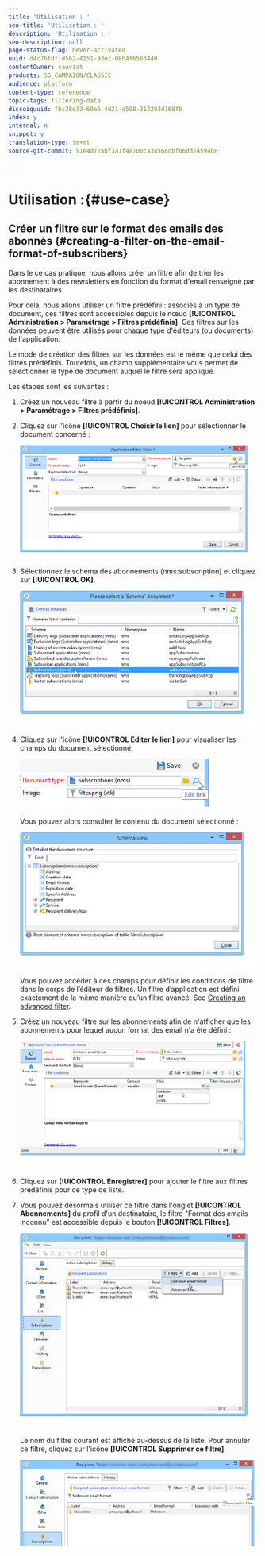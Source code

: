 ```yaml
---
title: 'Utilisation : '
seo-title: 'Utilisation : '
description: 'Utilisation : '
seo-description: null
page-status-flag: never-activated
uuid: d4c76fdf-d562-4151-93ec-08b4f6563440
contentOwner: sauviat
products: SG_CAMPAIGN/CLASSIC
audience: platform
content-type: reference
topic-tags: filtering-data
discoiquuid: fbc38e33-60a6-4d21-a598-312293d168fb
index: y
internal: n
snippet: y
translation-type: tm+mt
source-git-commit: 51e4d72abf3a1f48700ca38566dbf06dd24594b8

---
```



# Utilisation :{#use-case}

## Créer un filtre sur le format des emails des abonnés {#creating-a-filter-on-the-email-format-of-subscribers}

Dans le ce cas pratique, nous allons créer un filtre afin de trier les abonnement à des newsletters en fonction du format d&#39;email renseigné par les destinataires.

Pour cela, nous allons utiliser un filtre prédéfini : associés à un type de document, ces filtres sont accessibles depuis le nœud **[!UICONTROL Administration > Paramétrage > Filtres prédéfinis]**. Ces filtres sur les données peuvent être utilisés pour chaque type d&#39;éditeurs (ou documents) de l&#39;application.

Le mode de création des filtres sur les données est le même que celui des filtres prédéfinis. Toutefois, un champ supplémentaire vous permet de sélectionner le type de document auquel le filtre sera appliqué.

Les étapes sont les suivantes :

1. Créez un nouveau filtre à partir du noeud **[!UICONTROL Administration > Paramétrage > Filtres prédéfinis]**.
1. Cliquez sur l&#39;icône **[!UICONTROL Choisir le lien]** pour sélectionner le document concerné :

   ![](assets/s_ncs_user_filter_choose_schema.png)

1. Sélectionnez le schéma des abonnements (nms:subscription) et cliquez sur **[!UICONTROL OK]**.

   ![](assets/s_ncs_user_filter_select_schema.png)

1. Cliquez sur l&#39;icône **[!UICONTROL Editer le lien]** pour visualiser les champs du document sélectionné.

   ![](assets/s_ncs_user_filter_edit_schema.png)

   Vous pouvez alors consulter le contenu du document sélectionné :

   ![](assets/s_ncs_user_filter_view_schema.png)

   Vous pouvez accéder à ces champs pour définir les conditions de filtre dans le corps de l’éditeur de filtres. Un filtre d’application est défini exactement de la même manière qu’un filtre avancé. See [Creating an advanced filter](../../platform/using/creating-filters.md#creating-an-advanced-filter).

1. Créez un nouveau filtre sur les abonnements afin de n&#39;afficher que les abonnements pour lequel aucun format des email n&#39;a été défini :

   ![](assets/s_ncs_user_filter_parameters.png)

1. Cliquez sur **[!UICONTROL Enregistrer]** pour ajouter le filtre aux filtres prédéfinis pour ce type de liste.
1. Vous pouvez désormais utiliser ce filtre dans l&#39;onglet **[!UICONTROL Abonnements]** du profil d&#39;un destinataire, le filtre &quot;Format des emails inconnu&quot; est accessible depuis le bouton **[!UICONTROL Filtres]**.

   ![](assets/s_ncs_user_filter_on_events.png)

   Le nom du filtre courant est affiché au-dessus de la liste. Pour annuler ce filtre, cliquez sur l&#39;icône **[!UICONTROL Supprimer ce filtre]**.

   ![](assets/s_ncs_user_filter_on_subscriptions.png)

